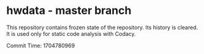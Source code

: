 # hwdata - master branch

This repository contains frozen state of the repository.
Its history is cleared. It is used only for static code
analysis with Codacy.

Commit Time: 1704780969